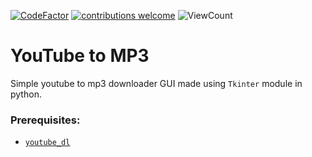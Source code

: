 [![CodeFactor](https://www.codefactor.io/repository/github/sourhub226/youtube-to-mp3/badge)](https://www.codefactor.io/repository/github/sourhub226/youtube-to-mp3)
[![contributions welcome](https://img.shields.io/badge/contributions-welcome-brightgreen.svg?style=flat)](https://github.com/sourhub226/youtube-to-mp3/issues)
![ViewCount](https://views.whatilearened.today/views/github/sourhub226/youtube-to-mp3.svg)

# YouTube to MP3
Simple youtube to mp3 downloader GUI made using `Tkinter` module in python.

### Prerequisites:
* [`youtube_dl`](https://pypi.org/project/youtube_dl/)
